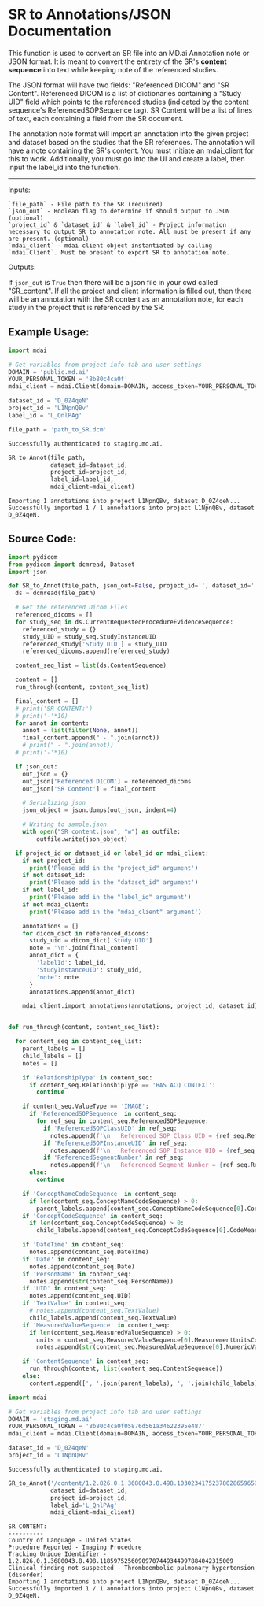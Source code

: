 # SR to Annotations/JSON Documentation

This function is used to convert an SR file into an MD.ai Annotation note or JSON format. It is meant to convert the entirety of the SR's **content sequence** into text while keeping note of the referenced studies.

The JSON format will have two fields: "Referenced DICOM" and "SR Content". Referenced DICOM is a list of dictionaries containing a "Study UID" field which points to the referenced studies (indicated by the content sequence's ReferencedSOPSequence tag). SR Content will be a list of lines of text, each containing a field from the SR document.

The annotation note format will import an annotation into the given project and dataset based on the studies that the SR references. The annotation will have a note containing the SR's content. You must initiate an mdai_client for this to work. Additionally, you must go into the UI and create a label, then input the label_id into the function.
______

  Inputs:

    `file_path` - File path to the SR (required)
    `json_out` - Boolean flag to determine if should output to JSON (optional)
    `project_id` & `dataset_id` & `label_id` - Project information necessary to output SR to annotation note. All must be present if any are present. (optional)
    `mdai_client` - mdai client object instantiated by calling `mdai.Client`. Must be present to export SR to annotation note.
Outputs:


  If `json_out` is `True` then there will be a json file in your cwd called "SR_content". If all the project and client information is filled out, then there will be an annotation with the SR content as an annotation note, for each study in the project that is referenced by the SR.


## Example Usage:


```python
import mdai

# Get variables from project info tab and user settings
DOMAIN = 'public.md.ai'
YOUR_PERSONAL_TOKEN = '8b80c4ca0f'
mdai_client = mdai.Client(domain=DOMAIN, access_token=YOUR_PERSONAL_TOKEN)

dataset_id = 'D_0Z4qeN'
project_id = 'L1NpnQBv'
label_id = 'L_QnlPAg'

file_path = 'path_to_SR.dcm'
```

    Successfully authenticated to staging.md.ai.



```python
SR_to_Annot(file_path,
            dataset_id=dataset_id,
            project_id=project_id,
            label_id=label_id,
            mdai_client=mdai_client)
```

    Importing 1 annotations into project L1NpnQBv, dataset D_0Z4qeN...                                  
    Successfully imported 1 / 1 annotations into project L1NpnQBv, dataset D_0Z4qeN.


## Source Code:


```python
import pydicom
from pydicom import dcmread, Dataset
import json

def SR_to_Annot(file_path, json_out=False, project_id='', dataset_id='', label_id='', mdai_client=None):
  ds = dcmread(file_path)

  # Get the referenced Dicom Files
  referenced_dicoms = []
  for study_seq in ds.CurrentRequestedProcedureEvidenceSequence:
    referenced_study = {}
    study_UID = study_seq.StudyInstanceUID
    referenced_study['Study UID'] = study_UID
    referenced_dicoms.append(referenced_study)

  content_seq_list = list(ds.ContentSequence)

  content = []
  run_through(content, content_seq_list)

  final_content = []
  # print('SR CONTENT:')
  # print('-'*10)
  for annot in content:
    annot = list(filter(None, annot))
    final_content.append(" - ".join(annot))
    # print(" - ".join(annot))
  # print('-'*10)

  if json_out:
    out_json = {}
    out_json['Referenced DICOM'] = referenced_dicoms
    out_json['SR Content'] = final_content

    # Serializing json
    json_object = json.dumps(out_json, indent=4)

    # Writing to sample.json
    with open("SR_content.json", "w") as outfile:
        outfile.write(json_object)

  if project_id or dataset_id or label_id or mdai_client:
    if not project_id:
      print('Please add in the "project_id" argument')
    if not dataset_id:
      print('Please add in the "dataset_id" argument')
    if not label_id:
      print('Please add in the "label_id" argument')
    if not mdai_client:
      print('Please add in the "mdai_client" argument')

    annotations = []
    for dicom_dict in referenced_dicoms:
      study_uid = dicom_dict['Study UID']
      note = '\n'.join(final_content)
      annot_dict = {
        'labelId': label_id,
        'StudyInstanceUID': study_uid,
        'note': note
      }
      annotations.append(annot_dict)

    mdai_client.import_annotations(annotations, project_id, dataset_id)


def run_through(content, content_seq_list):

  for content_seq in content_seq_list:
    parent_labels = []
    child_labels = []
    notes = []

    if 'RelationshipType' in content_seq:
      if content_seq.RelationshipType == 'HAS ACQ CONTEXT':
        continue

    if content_seq.ValueType == 'IMAGE':
      if 'ReferencedSOPSequence' in content_seq:
        for ref_seq in content_seq.ReferencedSOPSequence:
          if 'ReferencedSOPClassUID' in ref_seq:
            notes.append(f'\n   Referenced SOP Class UID = {ref_seq.ReferencedSOPClassUID}')
          if 'ReferencedSOPInstanceUID' in ref_seq:
            notes.append(f'\n   Referenced SOP Instance UID = {ref_seq.ReferencedSOPInstanceUID}')
          if 'ReferencedSegmentNumber' in ref_seq:
            notes.append(f'\n   Referenced Segment Number = {ref_seq.ReferencedSegmentNumber}')
      else:
        continue

    if 'ConceptNameCodeSequence' in content_seq:
      if len(content_seq.ConceptNameCodeSequence) > 0:
        parent_labels.append(content_seq.ConceptNameCodeSequence[0].CodeMeaning)
    if 'ConceptCodeSequence' in content_seq:
      if len(content_seq.ConceptCodeSequence) > 0:
        child_labels.append(content_seq.ConceptCodeSequence[0].CodeMeaning)

    if 'DateTime' in content_seq:
      notes.append(content_seq.DateTime)
    if 'Date' in content_seq:
      notes.append(content_seq.Date)
    if 'PersonName' in content_seq:
      notes.append(str(content_seq.PersonName))
    if 'UID' in content_seq:
      notes.append(content_seq.UID)
    if 'TextValue' in content_seq:
      # notes.append(content_seq.TextValue)
      child_labels.append(content_seq.TextValue)
    if 'MeasuredValueSequence' in content_seq:
      if len(content_seq.MeasuredValueSequence) > 0:
        units = content_seq.MeasuredValueSequence[0].MeasurementUnitsCodeSequence[0].CodeValue
        notes.append(str(content_seq.MeasuredValueSequence[0].NumericValue) + units)

    if 'ContentSequence' in content_seq:
      run_through(content, list(content_seq.ContentSequence))
    else:
      content.append([', '.join(parent_labels), ', '.join(child_labels), ", ".join(notes)])
```


```python
import mdai

# Get variables from project info tab and user settings
DOMAIN = 'staging.md.ai'
YOUR_PERSONAL_TOKEN = '8b80c4ca0f05876d561a34622395e487'
mdai_client = mdai.Client(domain=DOMAIN, access_token=YOUR_PERSONAL_TOKEN)

dataset_id = 'D_0Z4qeN'
project_id = 'L1NpnQBv'
```

    Successfully authenticated to staging.md.ai.



```python
SR_to_Annot('/content/1.2.826.0.1.3680043.8.498.10302341752378028659650064735258616799 (1).dcm',
            dataset_id=dataset_id,
            project_id=project_id,
            label_id='L_QnlPAg'
            mdai_client=mdai_client)
```

    SR CONTENT:
    ----------
    Country of Language - United States
    Procedure Reported - Imaging Procedure
    Tracking Unique Identifier - 1.2.826.0.1.3680043.8.498.11859752560909707449344997884042315009
    Clinical finding not suspected - Thromboembolic pulmonary hypertension (disorder)
    Importing 1 annotations into project L1NpnQBv, dataset D_0Z4qeN...                                  
    Successfully imported 1 / 1 annotations into project L1NpnQBv, dataset D_0Z4qeN.

